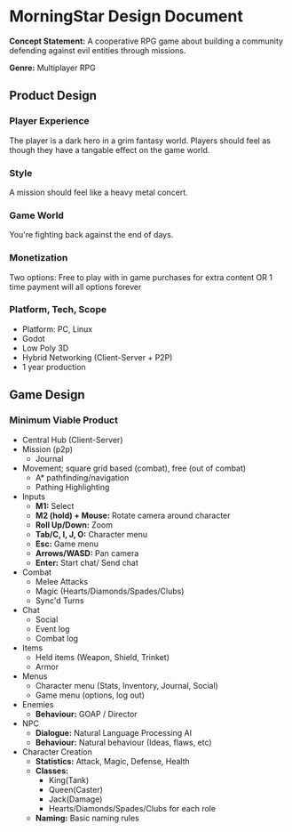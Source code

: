 # MorningStar Design Document 
**Concept Statement:** A cooperative RPG game about building a community defending against evil entities through missions.

**Genre:** Multiplayer RPG

## Product Design

### Player Experience
The player is a dark hero in a grim fantasy world. Players should feel as though they have a tangable effect on the game world.

### Style
A mission should feel like a heavy metal concert.

### Game World
You're fighting back against the end of days.

### Monetization
Two options: Free to play with in game purchases for extra content OR 1 time payment will all options forever

### Platform, Tech, Scope
- Platform: PC, Linux
- Godot
- Low Poly 3D
- Hybrid Networking (Client-Server + P2P)
- 1 year production

## Game Design
### Minimum Viable Product
- Central Hub (Client-Server)
- Mission (p2p)
  - Journal
- Movement; square grid based (combat), free (out of combat)
  - A* pathfinding/navigation
  - Pathing Highlighting
- Inputs
  - **M1:** Select
  - **M2 (hold) + Mouse:** Rotate camera around character
  - **Roll Up/Down:** Zoom
  - **Tab/C, I, J, O:** Character menu
  - **Esc:** Game menu
  - **Arrows/WASD:** Pan camera
  - **Enter:** Start chat/ Send chat
- Combat
  - Melee Attacks
  - Magic (Hearts/Diamonds/Spades/Clubs)
  - Sync'd Turns
- Chat
  - Social
  - Event log
  - Combat log
- Items
  - Held items (Weapon, Shield, Trinket)
  - Armor
- Menus
  - Character menu (Stats, Inventory, Journal, Social)
  - Game menu (options, log out)
- Enemies
  - **Behaviour:** GOAP / Director
- NPC
  - **Dialogue:** Natural Language Processing AI
  - **Behaviour:** Natural behaviour (Ideas, flaws, etc)
- Character Creation
  - **Statistics:** Attack, Magic, Defense, Health
  - **Classes:** 
    - King(Tank)
    - Queen(Caster)
    - Jack(Damage)
    - Hearts/Diamonds/Spades/Clubs for each role
  - **Naming:** Basic naming rules